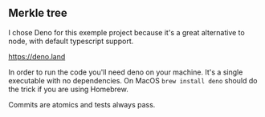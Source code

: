 ## Merkle tree

I chose Deno for this exemple project because it's a great alternative to node, with default typescript support.

https://deno.land

In order to run the code you'll need deno on your machine. It's a single executable with no dependencies. On MacOS `brew install deno` should do the trick if you are using Homebrew.

Commits are atomics and tests always pass.
